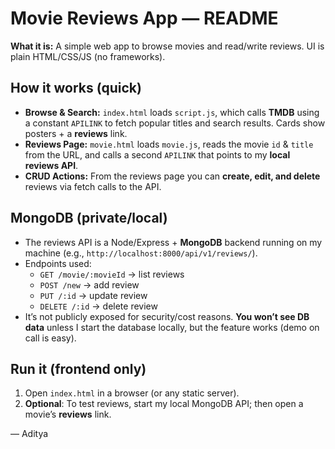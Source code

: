# Movie Reviews App — README

**What it is:** A simple web app to browse movies and read/write reviews. UI is plain HTML/CSS/JS (no frameworks).

## How it works (quick)
- **Browse & Search:** `index.html` loads `script.js`, which calls **TMDB** using a constant `APILINK` to fetch popular titles and search results. Cards show posters + a **reviews** link.
- **Reviews Page:** `movie.html` loads `movie.js`, reads the movie `id` & `title` from the URL, and calls a second `APILINK` that points to my **local reviews API**.
- **CRUD Actions:** From the reviews page you can **create, edit, and delete** reviews via fetch calls to the API.

## MongoDB (private/local)
- The reviews API is a Node/Express + **MongoDB** backend running on my machine (e.g., `http://localhost:8000/api/v1/reviews/`). 
- Endpoints used:
  - `GET /movie/:movieId` → list reviews
  - `POST /new` → add review
  - `PUT /:id` → update review
  - `DELETE /:id` → delete review
- It’s not publicly exposed for security/cost reasons. **You won’t see DB data** unless I start the database locally, but the feature works (demo on call is easy).

## Run it (frontend only)
1) Open `index.html` in a browser (or any static server).  
2) **Optional**: To test reviews, start my local MongoDB API; then open a movie’s **reviews** link.


— Aditya
